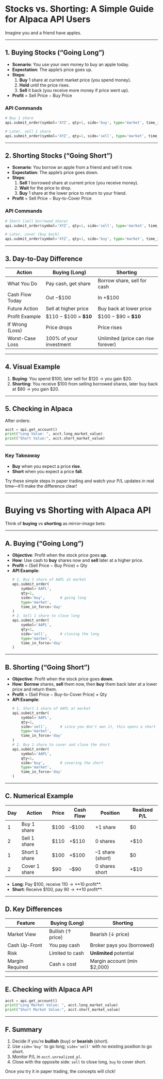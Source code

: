 
# Stocks vs. Shorting: A Simple Guide for Alpaca API Users

Imagine you and a friend have apples.

---

## 1. Buying Stocks (“Going Long”)

- **Scenario**: You use your own money to buy an apple today.
- **Expectation**: The apple’s price goes up.
- **Steps**:
  1. **Buy** 1 share at current market price (you spend money).
  2. **Hold** until the price rises.
  3. **Sell** it back (you receive more money if price went up).
- **Profit** = Sell Price − Buy Price

### API Commands
```python
# Buy 1 share
api.submit_order(symbol='XYZ', qty=1, side='buy', type='market', time_in_force='day')

# Later, sell 1 share
api.submit_order(symbol='XYZ', qty=1, side='sell', type='market', time_in_force='day')
```

---

## 2. Shorting Stocks (“Going Short”)

- **Scenario**: You borrow an apple from a friend and sell it now.
- **Expectation**: The apple’s price goes down.
- **Steps**:
  1. **Sell** 1 borrowed share at current price (you receive money).
  2. **Wait** for the price to drop.
  3. **Buy** 1 share at the lower price to return to your friend.
- **Profit** = Sell Price − Buy-to-Cover Price

### API Commands
```python
# Short (sell borrowed share)
api.submit_order(symbol='XYZ', qty=1, side='sell', type='market', time_in_force='day')

# Later, cover (buy back)
api.submit_order(symbol='XYZ', qty=1, side='buy', type='market', time_in_force='day')
```

---

## 3. Day-to-Day Difference

| Action            | Buying (Long)                  | Shorting                             |
|-------------------|--------------------------------|--------------------------------------|
| What You Do       | Pay cash, get share            | Borrow share, sell for cash          |
| Cash Flow Today   | Out −\$100                     | In +\$100                            |
| Future Action     | Sell at higher price           | Buy back at lower price              |
| Profit Example    | \$110 − \$100 = **\$10**       | \$100 − \$90 = **\$10**              |
| If Wrong (Loss)   | Price drops                     | Price rises                          |
| Worst-Case Loss   | 100% of your investment        | Unlimited (price can rise forever)   |

---

## 4. Visual Example

1. **Buying**: You spend \$100, later sell for \$120 → you gain \$20.
2. **Shorting**: You receive \$100 from selling borrowed shares, later buy back at \$80 → you gain \$20.

---

## 5. Checking in Alpaca

After orders:
```python
acct = api.get_account()
print("Long Value: ", acct.long_market_value)
print("Short Value:", acct.short_market_value)
```

---

### Key Takeaway

- **Buy** when you expect a price **rise**.  
- **Short** when you expect a price **fall**.  

Try these simple steps in paper trading and watch your P/L updates in real time—it’ll make the difference clear!









---




# Buying vs Shorting with Alpaca API

Think of **buying** vs **shorting** as mirror-image bets:

---

## A. Buying (“Going Long”)
- **Objective**: Profit when the stock price goes **up**.
- **How**: Use cash to **buy** shares now and **sell** later at a higher price.
- **Profit** = (Sell Price − Buy Price) × Qty
- **API Example**:
  ```python
  # 1. Buy 1 share of AAPL at market
  api.submit_order(
      symbol='AAPL',
      qty=1,
      side='buy',       # going long
      type='market',
      time_in_force='day'
  )
  # 2. Sell 1 share to close long
  api.submit_order(
      symbol='AAPL',
      qty=1,
      side='sell',      # closing the long
      type='market',
      time_in_force='day'
  )
  ```

---

## B. Shorting (“Going Short”)
- **Objective**: Profit when the stock price goes **down**.
- **How**: **Borrow** shares, **sell** them now, then **buy** them back later at a lower price and return them.
- **Profit** = (Sell Price − Buy-to-Cover Price) × Qty
- **API Example**:
  ```python
  # 1. Short 1 share of AAPL at market
  api.submit_order(
      symbol='AAPL',
      qty=1,
      side='sell',      # since you don't own it, this opens a short
      type='market',
      time_in_force='day'
  )
  # 2. Buy 1 share to cover and close the short
  api.submit_order(
      symbol='AAPL',
      qty=1,
      side='buy',       # covering the short
      type='market',
      time_in_force='day'
  )
  ```

---

## C. Numerical Example

| Day | Action            | Price | Cash Flow    | Position         | Realized P/L |
|-----|-------------------|-------|--------------|------------------|--------------|
| 1   | Buy 1 share       | $100  | –$100        | +1 share         | $0           |
| 2   | Sell 1 share      | $110  | +$110        | 0 shares         | +$10         |
| 1   | Short 1 share     | $100  | +$100        | –1 share (short) | $0           |
| 2   | Cover 1 share     | $90   | –$90         | 0 shares short   | +$10         |

- **Long**: Pay $100, receive $110 → **$10 profit**.  
- **Short**: Receive $100, pay $90 → **$10 profit**.

---

## D. Key Differences

| Feature          | Buying (Long)      | Shorting                   |
|------------------|--------------------|----------------------------|
| Market View      | Bullish (↑ price)  | Bearish (↓ price)          |
| Cash Up-Front    | You pay cash       | Broker pays you (borrowed) |
| Risk             | Limited to cash    | **Unlimited** potential    |
| Margin Required  | Cash ≥ cost        | Margin account (min $2,000)|

---

## E. Checking with Alpaca API
```python
acct = api.get_account()
print("Long Market Value: ", acct.long_market_value)
print("Short Market Value:", acct.short_market_value)
```

---

## F. Summary
1. Decide if you’re **bullish** (buy) or **bearish** (short).  
2. Use `side='buy'` to go long; `side='sell'` with no existing position to go short.  
3. Monitor P/L in `acct.unrealized_pl`.  
4. Close with the opposite side: `sell` to close long, `buy` to cover short.

Once you try it in paper trading, the concepts will click!

